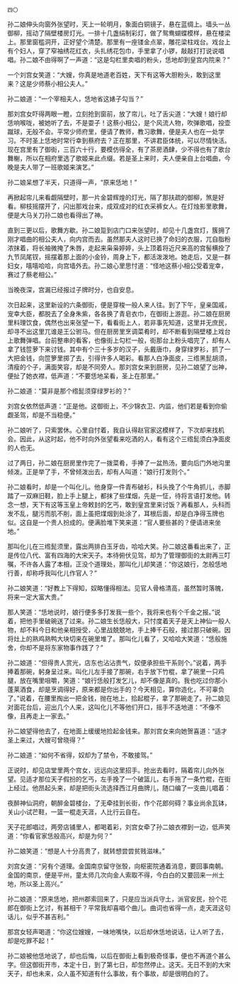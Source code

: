     四〇 

   孙二娘伸头向窗外张望时，天上一轮明月，象面白铜镜子，悬在蓝绸上。墙头一丛御柳，摇动了隔壁楼房灯光。一排十几盏绢制彩灯，做了鸳鸯蝴蝶模样，悬在楼梁上。那里窗槛洞开，正好望个清楚。那里有一座镂金点翠，雕花梁柱戏台。戏台上有个妇人，穿了窄袖绣花红衣，头扎绣花包巾，手里拿了小锣，敲敲打打说说唱唱。孙二娘不由得啊了一声道：“这是勾栏里卖唱的粉头，恁地却到皇宫内院来？”

   一个刘宫女笑道：“大嫂，你真是地道老百姓，天下有这等大胆粉头，敢到这里来？这是少师蔡小相公夫人。”

   孙二娘道：“一个宰相夫人，恁地省这婊子勾当？”

   那刘宫女吓得两眼一瞪，立刻抢到窗前，放了帘儿，吐了舌尖道：“大嫂！娘行却恁响喉咙，被她听了去，不是耍子！这蔡小相公，是个风流人物，吹弹歌唱，投壶蹴球，无般不会。平常少师府里，便请了教师，教习歌舞，便是夫人也在一处学习。不时圣上恁地时常行幸到蔡府去？正在那里，不讲君臣体统，可以尽情快活。现在宫里有了御街，三百六十行，要模仿得全，有了茶房酒肆，少不得也有了歌台舞榭，所以在相府里选了歌姬来此点缀。若是圣上来时，夫人便亲自上台唱曲，今晚是夫人带了一班歌姬来演艺。”

   孙二娘呆想了半天，只道得一声，“原来恁地！”

   再掀起帘儿来看觑隔壁时，那一片金碧辉煌的灯光，隔了那扶疏的御柳，煞是好看。柳枝摇摆开了，闪出那戏台来，成双成对的红衣采裤女人。在灯烛影里歌舞，便是大马关刀孙二娘也看得出了神。

   直到三更以后，歌舞方歇。孙二娘踅到店门口来张望时，却见十几盏宫灯，簇拥了刚才唱曲的相公夫人，向内宫而去。虽然那夫人这时已换了命妇的衣服，兀自脂粉浓抹着，将长袖微掩了朱唇，走起来枭枭婷婷，头上顶着将近尺来高的宫髻横拴了九节凤尾钗，摇摆着那上面的小金铃，周身上下，都活泼泼地。她走后，又是一群妇女，嘻嘻哈哈，向宫墙外去。孙二娘心里思忖道：“怪地这蔡小相公受着宠幸，赛过了蔡老相公。”

   当晚夜深，宫漏已经报过子牌时分，也自安息。

   次日起来，这里新设的六条御街，便是穿梭一般人来人往。到了下午，皇亲国戚，宠幸大臣，都脱去了全身朱紫，各各换了青皂衣巾，在御街上游逛。孙二娘在厨房里料理饮食，偶然也出来张望一下，看看街上人，若非事先知道，这里并无庶民，却寻不出这里兀谁是王公驸马。但在厨房里烹调菜肴时，却不断看到隔壁楼上戏台上歌舞弹唱。台前整串的看客，也像街上勾栏一般，街那台上粉头唱完了，却有人拿了钱笸萝下来讨钱。其中有个三十多岁的汉子，头戴唐巾，身穿绿罗衫，抓了一大把金钱，向笸箩里掷了去，引得许多人喝彩。看那人白净面皮，三绺黑髭胡须，清瘦的个子，满面笑容，却是不同旁人。那刘宫女来到厨房，见孙二娘望了出神，便扯了她衣襟，低声道：“不要恁地呆看，圣上在那里。”

   孙二娘道：“莫非是那个绺髭须穿绿罗衫的？”

   刘宫女依然低声道：“正是他。这御街上，不少锦衣卫、内监，他们若是看到你偷觑圣驾，却是不当稳便。”

   孙二娘听了，只索罢休。心里自忖着，我自认得赵官家这模样了，下次却来找机会。因此，从这时起，他不时向外张望看来吃酒的人，看有这个三绺髭须白净面皮的人也无。

   过了两日，孙二娘在厨房里作完了一拨菜肴，手捧了一盆热汤，要向后门外地沟里倾泼。正是举了手，不曾倾泼出去，却有人叫道：“娘行打发则个。”

   孙二娘看时，却是一个叫化儿。他身穿一件青布破衫，科头挽了个牛角抓儿，赤脚踏了一双麻旧鞋，脸上手上腿上，都抹了些煤烟，先是一怔，待将言语打发他。转念一想，天下有这等玉皇上帝敕封的乞丐，敢到皇宫里来讨饭？再看那人，头科而发不乱，腿污而肌不削，面上虽把煤烟到处涂了，耳根后面，却是白净得玉牌也似。这自是一个贵人扮成的。便满脸堆下笑来道：“官人要些甚的？便请进来坐地。”

   那叫化儿在三绺髭须里，露出两排白玉牙齿，哈哈大笑。孙二娘这番看出来了，正是传位八代、富有四海的大宋天子。本待俯伏见驾，却为了管理御街的太尉再三叮嘱，不许各人露了本相，正没个道理处，那叫化儿却笑道：“你这娘行，怎般恁地行善，却称呼我叫化儿作官人？”

   孙二娘笑道：“好教上下得知，奴略懂得相法。见官人骨格清高，虽然暂时落魄，将来一定大富大贵。”

   那人笑道：“恁地说时，娘行便多多打发我一些个，我将来也有个千金之报。”说着，把他手里破碗送了过来。孙二娘生长恁般大，只忖度着天子是天上神仙一般人物，却不料今日和他亲相授受，心里战兢兢地，手上捧千石般，接过那只破碗。因将灶上的熟鸡熟鸭大块切来在碗里堆了。那叫化儿看了，又哈哈大笑道：“恁般施舍，你却不是将东家物事作践了？”

   孙二娘道：“但得贵人赏光，店东也沾沾贵气，奴便承担些干系则个。”说着，两手捧着那碗，躬身呈过来。叫化儿左手接了那碗，右手放下竹棍，拿了碗里一只鸡腿，放在嘴里咀嚼，笑道：“娘行恁般打发乞儿，却不像是真的。我也吃过你那小蓬莱酒食，却是烹调得好，原来都是你出手的？今天相见，算你造化，不可辜负了。”说着，在腰里掏出一把金钱，抛在地上，拾起棍子，拿了那碗走了。孙二娘见对面花台后，迎出几个人来，这叫化儿不等他们开口，摇手不迭地道：“不像不像，且再走上一家去。”

   孙二娘望得他去了，在地面上缓缓地捡起金钱来。那刘宫女来向她贺喜道：“适才圣上来过，大嫂可曾晓得？”

   孙二娘道：“如何不省得，奴却为了禁令，不敢接驾。”

   正说时，却见店堂里两个宫女，远远向这里招手。抢出去看时，隔着帘儿向外张望。见适才那位天子假扮的乞丐，左手挽了一个破篮儿，右手拖了一条竹棍，在街上经过。他昂起头来，却是把街头流选择西江月曲牌儿，随口编了一支曲儿唱着：

   夜醉神仙洞府，朝醉金碧楼台，了无牵挂到长街，作个花郎何碍？事业尚余瓦钵，关山小试芒鞋，一篮一棍走天涯，人比行云自在。

   天子花郎唱过，两旁店铺里人，都喝着彩，刘宫女牵了孙二娘衣襟到一边，低声笑道：“你看官家恁般高兴，却是为何？”

   孙二娘笑道：“想是人十分高贵了，就转想尝尝贫贱滋味。”

   刘宫女道：“另有个道理。金国南京留守张彀，向枢密院通着消息，要回事南朝。金国的南京，便是平州，童太师几次向金人索取不得，今白白的又要回来一州土地，所以圣上高兴。”

   孙二娘道：“原来恁地，把州郡索回来了，只是应当派兵守土，派官安民，扮个花郎在御街上乞讨，有甚相干？平常我却喜唱个曲儿。曲词也省得一点，走天涯这句话儿，似乎不甚吉利。”

   那宫女轻声喝道：“你这位嫂嫂，一味地嘴快，以后却休恁地说话，让人听了去，却是吃罪不起！”

   孙二娘被他恁地说了，却也后悔，以后在御街上看到极奇怪事，便也不再道个甚么字。但这御街开市，本定十日，到了第七日，却忽然停止。这天。无日不到的大宋天子，却也未来，众人虽不知道有什么事故，有个事故，却是很明白的了。

